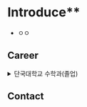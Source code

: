 # Introduce**
* ㅇㅇ

## Career
<details>
  <summary>단국대학교 수학과(졸업)</summary>
** 재학 기간 : 2018.03 ~ 2024.08
</details>



## Contact
